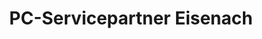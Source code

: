 ---
title: "PC-Servicepartner Eisenach"
url: /eisenach/pc-servicepartner-eisenach/
shop: Computer
---